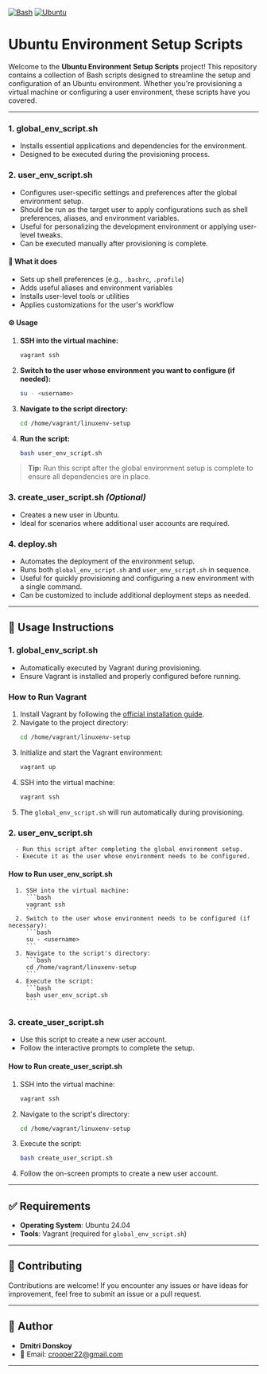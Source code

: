 
[![Bash](https://img.shields.io/badge/Bash-4EAA25?style=for-the-badge&logo=gnubash&logoColor=white)](https://www.gnu.org/software/bash/)
[![Ubuntu](https://img.shields.io/badge/Ubuntu-24.04-E95420?style=for-the-badge&logo=ubuntu&logoColor=white)](https://ubuntu.com/)

# Ubuntu Environment Setup Scripts

Welcome to the **Ubuntu Environment Setup Scripts** project! This repository contains a collection of Bash scripts designed to streamline the setup and configuration of an Ubuntu environment. Whether you're provisioning a virtual machine or configuring a user environment, these scripts have you covered.

---

  
### 1. **global_env_script.sh**
   - Installs essential applications and dependencies for the environment.
   - Designed to be executed during the provisioning process.

### 2. **user_env_script.sh**
   - Configures user-specific settings and preferences after the global environment setup.
   - Should be run as the target user to apply configurations such as shell preferences, aliases, and environment variables.
   - Useful for personalizing the development environment or applying user-level tweaks.
   - Can be executed manually after provisioning is complete.

   #### 📝 What it does

   - Sets up shell preferences (e.g., `.bashrc`, `.profile`)
   - Adds useful aliases and environment variables
   - Installs user-level tools or utilities
   - Applies customizations for the user's workflow

   #### ⚙️ Usage

   1. **SSH into the virtual machine:**
      ```bash
      vagrant ssh
      ```
   2. **Switch to the user whose environment you want to configure (if needed):**
      ```bash
      su - <username>
      ```
   3. **Navigate to the script directory:**
      ```bash
      cd /home/vagrant/linuxenv-setup
      ```
   4. **Run the script:**
      ```bash
      bash user_env_script.sh
      ```

   > **Tip:** Run this script after the global environment setup is complete to ensure all dependencies are in place.

### 3. **create_user_script.sh** *(Optional)*
   - Creates a new user in Ubuntu.
   - Ideal for scenarios where additional user accounts are required.

### 4. **deploy.sh**
   - Automates the deployment of the environment setup.
   - Runs both `global_env_script.sh` and `user_env_script.sh` in sequence.
   - Useful for quickly provisioning and configuring a new environment with a single command.
   - Can be customized to include additional deployment steps as needed.

---

## 🚀 Usage Instructions
### **1. global_env_script.sh**
   - Automatically executed by Vagrant during provisioning.
   - Ensure Vagrant is installed and properly configured before running.

### **How to Run Vagrant**
   1. Install Vagrant by following the [official installation guide](https://developer.hashicorp.com/vagrant/docs/installation).
   2. Navigate to the project directory:
      ```bash
      cd /home/vagrant/linuxenv-setup
      ```
   3. Initialize and start the Vagrant environment:
      ```bash
      vagrant up
      ```
   4. SSH into the virtual machine:
      ```bash
      vagrant ssh
      ```
   5. The `global_env_script.sh` will run automatically during provisioning.
   ### **2. user_env_script.sh**
      - Run this script after completing the global environment setup.
      - Execute it as the user whose environment needs to be configured.

   #### **How to Run user_env_script.sh**
      1. SSH into the virtual machine:
         ```bash
         vagrant ssh
         ```
      2. Switch to the user whose environment needs to be configured (if necessary):
         ```bash
         su - <username>
         ```
      3. Navigate to the script's directory:
         ```bash
         cd /home/vagrant/linuxenv-setup
         ```
      4. Execute the script:
         ```bash
         bash user_env_script.sh
         ```

### **3. create_user_script.sh**
   - Use this script to create a new user account.
   - Follow the interactive prompts to complete the setup.

#### **How to Run create_user_script.sh**
   1. SSH into the virtual machine:
      ```bash
      vagrant ssh
      ```
   2. Navigate to the script's directory:
      ```bash
      cd /home/vagrant/linuxenv-setup
      ```
   3. Execute the script:
      ```bash
      bash create_user_script.sh
      ```
   4. Follow the on-screen prompts to create a new user account.

---

## ✅ Requirements

- **Operating System**: Ubuntu 24.04
- **Tools**: Vagrant (required for `global_env_script.sh`)

---

## 🤝 Contributing

Contributions are welcome! If you encounter any issues or have ideas for improvement, feel free to submit an issue or a pull request.

---

## 👤 Author

- **Dmitri Donskoy**
- 📧 Email: [crooper22@gmail.com](mailto:crooper22@gmail.com)

---
